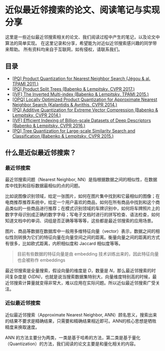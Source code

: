 # 近似最近邻搜索的论文、阅读笔记与实现分享

这里是一些近似最近邻搜索相关的论文、我们阅读过程中产生的笔记，以及论文中算法的简单实现。
在这里记录和分享，希望能为对近似近邻搜索感兴趣的同学带来帮助。
所有资料均来自于互联网，如有侵权，请联系我们。

目录
---
- [[PQ] Product Quantization for Nearest Neighbor Search (Jégou & al. TPAMI 2011.)](./papers/Product_Quantization_for_Nearest_Neighbor_Search.pdf)
- [[PQ] Product Split Trees (Babenko & Lempitsky. CVPR 2017.)](./papers/Product_Split_Trees.pdf)
- [[IVF] The Inverted Multi-index (Babenko & Lempitsky. TPAMI 2015.)](./papers/The_Inverted_Multi-Index.pdf)
- [[OPQ] Locally Optimized Product Quantization for Approximate Nearest Neighbor Search (Kalantidis & Avrithis. CVPR 2014.)](./papers/Locally_Optimized_Product_Quantization_for_Approximate_Nearest_Neighbor_Search.pdf)
- [[PQ] Additive Quantization for Extreme Vector Compression (Babenko & Lempitsky. CVPR 2014.)](./papers/Additive_Quantization_for_Extreme_Vector_Compression.pdf)
- [[IVF] Efficient Indexing of Billion-scale Datasets of Deep Descriptors (Babenko & Lempitsky. CVPR 2016.)](./papers/Efficient_Indexing_of_Billion-Scale_datasets_of_deep_descriptors.pdf)
- [[PQ] Tree Quantization for Large-scale Similarity Search and Classification (Babenko & Lempitsky. CVPR 2015.)](./papers/Tree_Quantization_for_Large-Scale_Similarity_Search_and_Classification.pdf)

## 什么是近似最近邻搜索？

### 最近邻搜索

最近邻搜索问题（Nearest Neighbor, NN）是指根据数据之间的相似性，在数据库中找到和目标数据最相似的点的问题。

比如说图像识别领域，给定一张图片，如何在图片集中找到和它最相似的图像；在电商推荐推荐系统中，给定一个用户喜欢的商品，如何在所有商品中找到和这个商品类似的一些商品进行推荐；在模式识别领域的车牌识别中，如何将车牌照片上的数字字母识别成正确的数字字母；写电子文档时进行的拼写检查、语法检查，如何知道文档中的单词、词组是否正确等等等等，这些都是最近邻搜索的应用场景。

图片、商品等数据在数据库中一般用多维特征向量（vector）表示，数据之间的相似性则转换为它们的特征向量在向量空间之间的距离。衡量向量之间的距离的方式有很多，比如欧式距离，内积相似度和 Jaccard 相似度等等。

> 目前有些数据的特征向量是由 embedding 技术训练出来的，因此特征向量也会被称作 embeddings

最近邻搜索是全量搜索，假设向量的维度是 *D*，数量是 *N*，那么最近邻搜索的时间复杂度是 *O(DN)*，也就是说当搜索数据集特别大，向量维度特别高的时候，最近邻搜索计算量就变得非常大，难以应用在实际问题。所以近似最近邻搜索广受关注。

### 近似最近邻搜索

近似最近邻搜索（Approximate Nearest Neighbor, ANN）顾名思义，搜索出来的结果不要求是精确结果，只需要和精确结果相近即可。ANN的核心思想是牺牲精度来换取速度。

ANN 的方法主要分为两类，一类是基于哈希的方法，第二类是基于量化（Quantization）的方法，我们阅读的论文主要是和量化相关的内容。